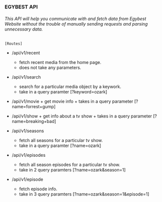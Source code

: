 ### EGYBEST API

###### This API will help you communicate with and fetch data from Egybest Website without the trouble of manually sending requests and parsing unnecessary data.

``` [Routes] ```

 - /api/v1/recent
      + fetch recent media from the home page.
      + does not take any parameters.

 - /api/v1/search
      + search for a particular media object by a keywork.
      + take in a query paramter [?keyword=ozark] 

- /api/v1/movie
      + get movie info
      + takes in a query parameter [?name=forrest+gump]

- /api/v1/show
      + get info about a tv show
      + takes in a query parameter [?name=breaking+bad]

 - /api/v1/seasons
      + fetch all seasons for a particular tv show.
      + take in a query paramter [?name=ozark] 


 - /api/v1/episodes
      + fetch all season episodes for a particular tv show.
      + take in 2 query paramters [?name=ozark&season=1] 


 - /api/v1/episode
      + fetch episode info.
      + take in 3 query paramters [?name=ozark&season=1&episode=1] 

